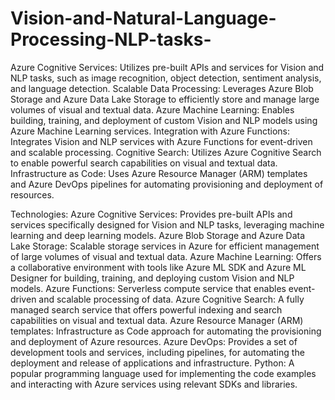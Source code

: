# Vision-and-Natural-Language-Processing-NLP-tasks-
Azure Cognitive Services:
Utilizes pre-built APIs and services for Vision and NLP tasks, such as image recognition, object detection, sentiment analysis, and language detection.
Scalable Data Processing:
Leverages Azure Blob Storage and Azure Data Lake Storage to efficiently store and manage large volumes of visual and textual data.
Azure Machine Learning:
Enables building, training, and deployment of custom Vision and NLP models using Azure Machine Learning services.
Integration with Azure Functions: 
Integrates Vision and NLP services with Azure Functions for event-driven and scalable processing.
Cognitive Search: 
Utilizes Azure Cognitive Search to enable powerful search capabilities on visual and textual data.
Infrastructure as Code:
Uses Azure Resource Manager (ARM) templates and Azure DevOps pipelines for automating provisioning and deployment of resources.

Technologies:
Azure Cognitive Services:
Provides pre-built APIs and services specifically designed for Vision and NLP tasks, leveraging machine learning and deep learning models.
Azure Blob Storage and Azure Data Lake Storage: Scalable storage services in Azure for efficient management of large volumes of visual and textual data.
Azure Machine Learning:
Offers a collaborative environment with tools like Azure ML SDK and Azure ML Designer for building, training, and deploying custom Vision and NLP models.
Azure Functions:
Serverless compute service that enables event-driven and scalable processing of data.
Azure Cognitive Search:
A fully managed search service that offers powerful indexing and search capabilities on visual and textual data.
Azure Resource Manager (ARM) templates: 
Infrastructure as Code approach for automating the provisioning and deployment of Azure resources.
Azure DevOps: 
Provides a set of development tools and services, including pipelines, for automating the deployment and release of applications and infrastructure.
Python:
A popular programming language used for implementing the code examples and interacting with Azure services using relevant SDKs and libraries.

